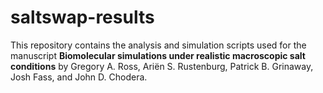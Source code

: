 # saltswap-results
This repository contains the analysis and simulation scripts used for the manuscript **Biomolecular simulations under 
realistic macroscopic salt conditions** by Gregory A. Ross, Ariën S. Rustenburg, Patrick B. Grinaway, Josh Fass, and
John D. Chodera.
